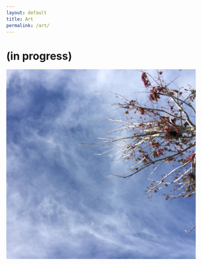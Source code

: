 ```yaml
---
layout: default
title: Art
permalink: /art/
---
```


# (in progress)

![Sky](/assets/images/Sky.jpeg)
